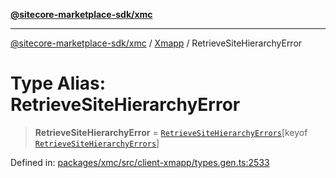 [**@sitecore-marketplace-sdk/xmc**](../../../../README.md)

***

[@sitecore-marketplace-sdk/xmc](../../../../README.md) / [Xmapp](../README.md) / RetrieveSiteHierarchyError

# Type Alias: RetrieveSiteHierarchyError

> **RetrieveSiteHierarchyError** = [`RetrieveSiteHierarchyErrors`](RetrieveSiteHierarchyErrors.md)\[keyof [`RetrieveSiteHierarchyErrors`](RetrieveSiteHierarchyErrors.md)\]

Defined in: [packages/xmc/src/client-xmapp/types.gen.ts:2533](https://github.com/Sitecore/marketplace-sdk/blob/047115917e8843232ba2a4ba284b67585698b1c5/packages/xmc/src/client-xmapp/types.gen.ts#L2533)
